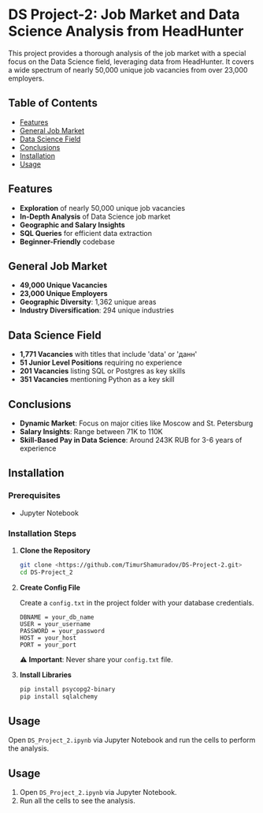 # DS Project-2: Job Market and Data Science Analysis from HeadHunter

This project provides a thorough analysis of the job market with a special focus on the Data Science field, leveraging data from HeadHunter. It covers a wide spectrum of nearly 50,000 unique job vacancies from over 23,000 employers.

## Table of Contents

- [Features](#features)
- [General Job Market](#general-job-market)
- [Data Science Field](#data-science-field)
- [Conclusions](#conclusions)
- [Installation](#installation)
- [Usage](#usage)

## Features

- **Exploration** of nearly 50,000 unique job vacancies
- **In-Depth Analysis** of Data Science job market
- **Geographic and Salary Insights**
- **SQL Queries** for efficient data extraction
- **Beginner-Friendly** codebase

## General Job Market

- **49,000 Unique Vacancies**
- **23,000 Unique Employers**
- **Geographic Diversity**: 1,362 unique areas
- **Industry Diversification**: 294 unique industries

## Data Science Field

- **1,771 Vacancies** with titles that include 'data' or 'данн'
- **51 Junior Level Positions** requiring no experience
- **201 Vacancies** listing SQL or Postgres as key skills
- **351 Vacancies** mentioning Python as a key skill

## Conclusions

- **Dynamic Market**: Focus on major cities like Moscow and St. Petersburg
- **Salary Insights**: Range between 71K to 110K
- **Skill-Based Pay in Data Science**: Around 243K RUB for 3-6 years of experience

## Installation

### Prerequisites

- Jupyter Notebook

### Installation Steps

1. **Clone the Repository**

    ```bash
    git clone <https://github.com/TimurShamuradov/DS-Project-2.git>
    cd DS-Project_2
    ```
    
2. **Create Config File**

    Create a `config.txt` in the project folder with your database credentials.

    ```
    DBNAME = your_db_name
    USER = your_username
    PASSWORD = your_password
    HOST = your_host
    PORT = your_port
    ```
    
    ⚠️ **Important**: Never share your `config.txt` file.
    
3. **Install Libraries**

    ```bash
    pip install psycopg2-binary
    pip install sqlalchemy
    ```

## Usage

Open `DS_Project_2.ipynb` via Jupyter Notebook and run the cells to perform the analysis.



## Usage

1. Open `DS_Project_2.ipynb` via Jupyter Notebook.
2. Run all the cells to see the analysis.

